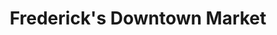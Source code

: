 ---
title: "Frederick's Downtown Market"
url: /quakertown/fredericks-downtown-market/
shop: Metzgerei
---